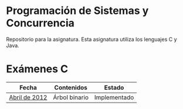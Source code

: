 # Programación de Sistemas y Concurrencia
Repositorio para la asignatura. Esta asignatura utiliza los lenguajes C y Java.

# Exámenes C

| Fecha         | Contenidos    | Estado |
|---------------|---------------|--------|
| [Abril de 2012](https://github.com/Javi-M/Programacion-de-Sistemas-y-Concurrencia/blob/main/Examenes-C/Abril-2012) | Árbol binario | Implementado
